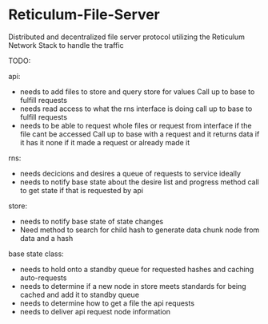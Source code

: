 # Reticulum-File-Server
Distributed and decentralized file server protocol utilizing the Reticulum Network Stack to handle the traffic

TODO:

api:  
- needs to add files to store and query store for values
Call up to base to fulfill requests
- needs read access to what the rns interface is doing
 call up to base to fulfill requests
- needs to be able to request whole files or request from interface if the file cant be accessed
Call up to base with a request and it returns data if it has it none if it made a request or already made it

rns:  
- needs decicions and desires
a queue of requests to service ideally
- needs to notify base state about the desire list and progress
method call to get state if that is requested by api

store:  
- needs to notify base state of state changes
- Need method to search for child hash to generate data chunk node from data and a hash

base state class: 
- needs to hold onto a standby queue for requested hashes and caching auto-requests
- needs to determine if a new node in store meets standards for being cached and add it to standby queue
- needs to determine how to get a file the api requests
- needs to deliver api request node information